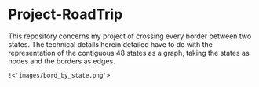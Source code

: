 # Project-RoadTrip

This repository concerns my project of crossing every border between two states. The technical details herein detailed have to do with the representation of the contiguous 48 states as a graph, taking the states as nodes and the borders as edges.

    !<'images/bord_by_state.png'>

